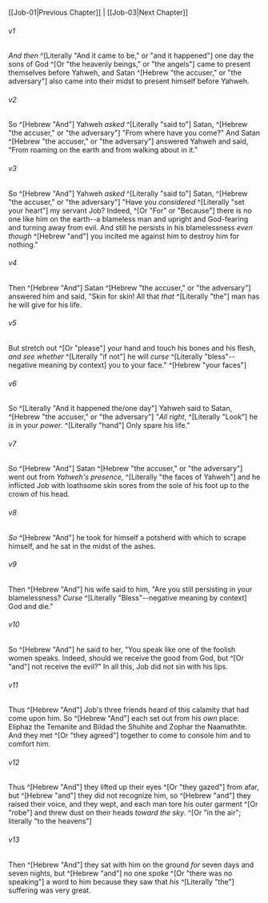 ﻿---
aliases:
  - Job 2
---

[[Job-01|Previous Chapter]] | [[Job-03|Next Chapter]]

###### v1
_And then_ ^[Literally "And it came to be," or "and it happened"] one day the sons of God ^[Or "the heavenly beings," or "the angels"] came to present themselves before Yahweh, and Satan ^[Hebrew "the accuser," or "the adversary"] also came into their midst to present himself before Yahweh.

###### v2
So ^[Hebrew "And"] Yahweh _asked_ ^[Literally "said to"] Satan, ^[Hebrew "the accuser," or "the adversary"] "From where have you come?"
And Satan ^[Hebrew "the accuser," or "the adversary"] answered Yahweh and said, "From roaming on the earth and from walking about in it."

###### v3
So ^[Hebrew "And"] Yahweh _asked_ ^[Literally "said to"] Satan, ^[Hebrew "the accuser," or "the adversary"] "Have you _considered_ ^[Literally "set your heart"] my servant Job? Indeed, ^[Or "For" or "Because"] there is no one like him on the earth--a blameless man and upright and God-fearing and turning away from evil. And still he persists in his blamelessness _even though_ ^[Hebrew "and"] you incited me against him to destroy him for nothing."

###### v4
Then ^[Hebrew "And"] Satan ^[Hebrew "the accuser," or "the adversary"] answered him and said, "Skin for skin! All that _that_ ^[Literally "the"] man has he will give for his life.

###### v5
But stretch out ^[Or "please"] your hand and touch his bones and his flesh, _and see_ _whether_ ^[Literally "if not"] he will _curse_ ^[Literally "bless"--negative meaning by context] you to your face." ^[Hebrew "your faces"]

###### v6
So ^[Literally "And it happened the/one day"] Yahweh said to Satan, ^[Hebrew "the accuser," or "the adversary"] "_All right_, ^[Literally "Look"] he _is_ in your _power_. ^[Literally "hand"] Only spare his life."

###### v7
So ^[Hebrew "And"] Satan ^[Hebrew "the accuser," or "the adversary"] went out from _Yahweh's presence_, ^[Literally "the faces of Yahweh"] and he inflicted Job with loathsome skin sores from the sole of his foot up to the crown of his head.

###### v8
_So_ ^[Hebrew "And"] he took for himself a potsherd with which to scrape himself, and he sat in the midst of the ashes.

###### v9
Then ^[Hebrew "And"] his wife said to him, "Are you still persisting in your blamelessness? _Curse_ ^[Literally "Bless"--negative meaning by context] God and die."

###### v10
So ^[Hebrew "And"] he said to her, "You speak like one of the foolish women speaks. Indeed, should we receive the good from God, but ^[Or "and"] not receive the evil?" In all this, Job did not sin with his lips.

###### v11
Thus ^[Hebrew "And"] Job's three friends heard of this calamity that had come upon him. So ^[Hebrew "And"] each set out from his _own_ place: Eliphaz the Temanite and Bildad the Shuhite and Zophar the Naamathite. And they met ^[Or "they agreed"] together to come to console him and to comfort him.

###### v12
Thus ^[Hebrew "And"] they lifted up their eyes ^[Or "they gazed"] from afar, but ^[Hebrew "and"] they did not recognize him, so ^[Hebrew "and"] they raised their voice, and they wept, and each man tore his outer garment ^[Or "robe"] and threw dust on their heads _toward the sky_. ^[Or "in the air"; literally "to the heavens"]

###### v13
Then ^[Hebrew "And"] they sat with him on the ground _for_ seven days and seven nights, but ^[Hebrew "and"] no one spoke ^[Or "there was no speaking"] a word to him because they saw that _his_ ^[Literally "the"] suffering was very great.